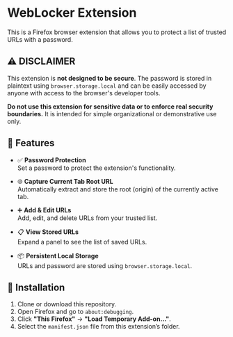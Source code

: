 # WebLocker Extension

This is a Firefox browser extension that allows you to protect a list of trusted URLs with a password.

## ⚠️ DISCLAIMER

This extension is **not designed to be secure**. The password is stored in plaintext using `browser.storage.local` and can be easily accessed by anyone with access to the browser's developer tools.

**Do not use this extension for sensitive data or to enforce real security boundaries.** It is intended for simple organizational or demonstrative use only.

## 🚀 Features

- ✅ **Password Protection**  
  Set a password to protect the extension's functionality.

- 🌐 **Capture Current Tab Root URL**  
  Automatically extract and store the root (origin) of the currently active tab.

- ➕ **Add & Edit URLs**  
  Add, edit, and delete URLs from your trusted list.

- 📋 **View Stored URLs**  
  Expand a panel to see the list of saved URLs.

- 📦 **Persistent Local Storage**  
  URLs and password are stored using `browser.storage.local`.

## 🧩 Installation

1. Clone or download this repository.
2. Open Firefox and go to `about:debugging`.
3. Click **"This Firefox"** → **"Load Temporary Add-on…"**.
4. Select the `manifest.json` file from this extension’s folder.

